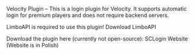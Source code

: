 Velocity Plugin – This is a login plugin for Velocity. It supports automatic login for premium players and does not require backend servers.

LimboAPI is required to use this plugin! Download LimboAPI

Download the plugin here (currently not open-source): SCLogin Website (Website is in Polish)
